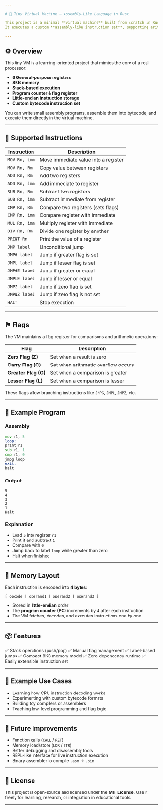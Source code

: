```yaml
---

# 🧠 Tiny Virtual Machine — Assembly-Like Language in Rust

This project is a minimal **virtual machine** built from scratch in Rust.
It executes a custom **assembly-like instruction set**, supporting arithmetic, control flow, comparison, and basic I/O — all designed to simulate how a CPU fetches, decodes, and executes instructions.

---
```


## ⚙️ Overview

This tiny VM is a learning-oriented project that mimics the core of a real processor:

* **8 General-purpose registers**
* **8KB memory**
* **Stack-based execution**
* **Program counter & flag register**
* **Little-endian instruction storage**
* **Custom bytecode instruction set**

You can write small assembly programs, assemble them into bytecode, and execute them directly in the virtual machine.

---

## 🧮 Supported Instructions

| Instruction   | Description                          |
| ------------- | ------------------------------------ |
| `MOV Rn, imm` | Move immediate value into a register |
| `MOV Rn, Rm`  | Copy value between registers         |
| `ADD Rn, Rm`  | Add two registers                    |
| `ADD Rn, imm` | Add immediate to register            |
| `SUB Rn, Rm`  | Subtract two registers               |
| `SUB Rn, imm` | Subtract immediate from register     |
| `CMP Rn, Rm`  | Compare two registers (sets flags)   |
| `CMP Rn, imm` | Compare register with immediate      |
| `MUL Rn, imm` | Multiply register with immediate     |
| `DIV Rn, Rm`  | Divide one register by another       |
| `PRINT Rn`    | Print the value of a register        |
| `JMP label`   | Unconditional jump                   |
| `JMPG label`  | Jump if greater flag is set          |
| `JMPL label`  | Jump if lesser flag is set           |
| `JMPGE label` | Jump if greater or equal             |
| `JMPLE label` | Jump if lesser or equal              |
| `JMPZ label`  | Jump if zero flag is set             |
| `JMPNZ label` | Jump if zero flag is not set         |
| `HALT`        | Stop execution                       |

---

## ⚑ Flags

The VM maintains a flag register for comparisons and arithmetic operations:

| Flag                 | Description                         |
| -------------------- | ----------------------------------- |
| **Zero Flag (Z)**    | Set when a result is zero           |
| **Carry Flag (C)**   | Set when arithmetic overflow occurs |
| **Greater Flag (G)** | Set when a comparison is greater    |
| **Lesser Flag (L)**  | Set when a comparison is lesser     |

These flags allow branching instructions like `JMPG`, `JMPL`, `JMPZ`, etc.

---

## 🔁 Example Program

### Assembly

```asm
mov r1, 5
loop:
print r1
sub r1, 1
cmp r1, 0
jmpg loop
exit:
halt
```

### Output

```
5
4
3
2
1
Halt
```

### Explanation

* Load `5` into register `r1`
* Print it and subtract `1`
* Compare with `0`
* Jump back to label `loop` while greater than zero
* Halt when finished

---

## 🧱 Memory Layout

Each instruction is encoded into **4 bytes**:

```
[ opcode | operand1 | operand2 | operand3 ]
```

* Stored in **little-endian** order
* The **program counter (PC)** increments by 4 after each instruction
* The VM fetches, decodes, and executes instructions one by one

---

## 📦 Features

✅ Stack operations (push/pop)
✅ Manual flag management
✅ Label-based jumps
✅ Compact 8KB memory model
✅ Zero-dependency runtime
✅ Easily extensible instruction set

---

## 🚀 Example Use Cases

* Learning how CPU instruction decoding works
* Experimenting with custom bytecode formats
* Building toy compilers or assemblers
* Teaching low-level programming and flag logic

---

## 🧩 Future Improvements

* Function calls (`CALL` / `RET`)
* Memory load/store (`LDR` / `STR`)
* Better debugging and disassembly tools
* REPL-like interface for live instruction execution
* Binary assembler to compile `.asm` → `.bin`

---

## 📜 License

This project is open-source and licensed under the **MIT License**.
Use it freely for learning, research, or integration in educational tools.

---


